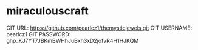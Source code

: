 # miraculouscraft
GIT URL: https://github.com/pearlcz1/themysticjewels.git
GIT USERNAME: pearlcz1
GIT PASSWORD: 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
